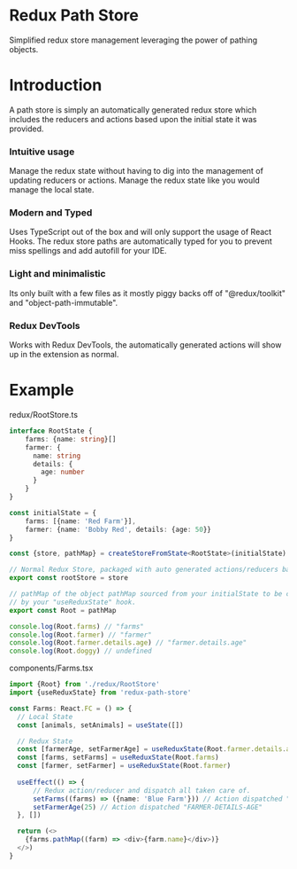 # Redux Path Store
Simplified redux store management leveraging the power of pathing objects.

# Introduction
A path store is simply an automatically generated redux store which includes the reducers
and actions based upon the initial state it was provided.

### Intuitive usage
Manage the redux state without having to dig into the management of
updating reducers or actions. Manage the redux state like you would manage the local state.

### Modern and Typed
Uses TypeScript out of the box and will only support the usage of React Hooks.
The redux store paths are automatically typed for you to prevent miss spellings and
add autofill for your IDE.

### Light and minimalistic
Its only built with a few files as it mostly piggy backs off of "@redux/toolkit" and "object-path-immutable".

### Redux DevTools
Works with Redux DevTools, the automatically generated actions will show up in the extension as
normal.

# Example

redux/RootStore.ts
```typescript
interface RootState {
    farms: {name: string}[]
    farmer: {
      name: string
      details: {
        age: number
      }
    }
}

const initialState = {
    farms: [{name: 'Red Farm'}],
    farmer: {name: 'Bobby Red', details: {age: 50}}
}

const {store, pathMap} = createStoreFromState<RootState>(initialState)

// Normal Redux Store, packaged with auto generated actions/reducers based upon initialState.
export const rootStore = store

// pathMap of the object pathMap sourced from your initialState to be consumed
// by your "useReduxState" hook.
export const Root = pathMap

console.log(Root.farms) // "farms"
console.log(Root.farmer) // "farmer"
console.log(Root.farmer.details.age) // "farmer.details.age"
console.log(Root.doggy) // undefined
```

components/Farms.tsx
```typescript
import {Root} from './redux/RootStore'
import {useReduxState} from 'redux-path-store'

const Farms: React.FC = () => {
  // Local State
  const [animals, setAnimals] = useState([])

  // Redux State
  const [farmerAge, setFarmerAge] = useReduxState(Root.farmer.details.age)
  const [farms, setFarms] = useReduxState(Root.farms)
  const [farmer, setFarmer] = useReduxState(Root.farmer)
  
  useEffect(() => {
      // Redux action/reducer and dispatch all taken care of.
      setFarms((farms) => ({name: 'Blue Farm'})) // Action dispatched "FARMS"
      setFarmerAge(25) // Action dispatched "FARMER-DETAILS-AGE"
  }, [])

  return (<>
    {farms.pathMap((farm) => <div>{farm.name}</div>)}
  </>)
}
```
